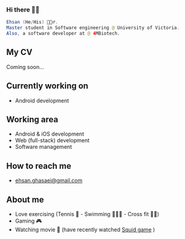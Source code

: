 ### Hi there 👋🏻


```java
Ehsan (He/His) 🙋🏻‍♂️.
Master student in Software engineering @ University of Victoria.
Also, a software developer at @ 4MBiotech.
```

## My CV
Coming soon...

## Currently working on
- Android development

## Working area
- Android & iOS development
- Web (full-stack) development
- Software management 

## How to reach me
- ehsan.ghasaei@gmail.com


## About me
- Love exercising (Tennis 🎾 - Swimming 🏊🏻‍♂️ - Cross fit 🏋🏻)
- Gaming 🎮
- Watching movie 🍿 (have recently watched [Squid game](https://www.netflix.com/ca/title/81040344) )
